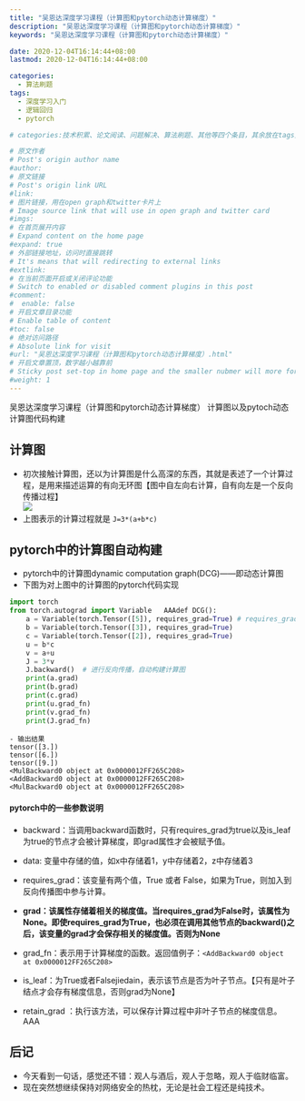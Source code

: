 ```yaml
---
title: "吴恩达深度学习课程（计算图和pytorch动态计算梯度）"
description: "吴恩达深度学习课程（计算图和pytorch动态计算梯度）"
keywords: "吴恩达深度学习课程（计算图和pytorch动态计算梯度）"

date: 2020-12-04T16:14:44+08:00
lastmod: 2020-12-04T16:14:44+08:00

categories:
  - 算法刷题
tags:
  - 深度学习入门
  - 逻辑回归
  - pytorch

# categories:技术积累、论文阅读、问题解决、算法刷题、其他等四个条目，其余放在tags里面。

# 原文作者
# Post's origin author name
#author:
# 原文链接
# Post's origin link URL
#link:
# 图片链接，用在open graph和twitter卡片上
# Image source link that will use in open graph and twitter card
#imgs:
# 在首页展开内容
# Expand content on the home page
#expand: true
# 外部链接地址，访问时直接跳转
# It's means that will redirecting to external links
#extlink:
# 在当前页面开启或关闭评论功能
# Switch to enabled or disabled comment plugins in this post
#comment:
#  enable: false
# 开启文章目录功能
# Enable table of content
#toc: false
# 绝对访问路径
# Absolute link for visit
#url: "吴恩达深度学习课程（计算图和pytorch动态计算梯度）.html"
# 开启文章置顶，数字越小越靠前
# Sticky post set-top in home page and the smaller nubmer will more forward.
#weight: 1
---
```


吴恩达深度学习课程（计算图和pytorch动态计算梯度）
计算图以及pytoch动态计算图代码构建
<!--more-->

## 计算图   
- 初次接触计算图，还以为计算图是什么高深的东西，其就是表述了一个计算过程，是用来描述运算的有向无环图【图中自左向右计算，自有向左是一个反向传播过程】   
![](http://upccaishu.top:5120/images/big/797bbd3e5eee5c4a66a0ab990f279c22.PNG)   
- 上图表示的计算过程就是 `J=3*(a+b*c)`   
##  pytorch中的计算图自动构建   
- pytorch中的计算图dynamic computation graph(DCG)——即动态计算图   
- 下图为对上图中的计算图的pytorch代码实现   

```python   
import torch   
from torch.autograd import Variable   AAAdef DCG():   
    a = Variable(torch.Tensor([5]), requires_grad=True) # requires_grad 表示是否对其求梯度，默认是False   
    b = Variable(torch.Tensor([3]), requires_grad=True)   
    c = Variable(torch.Tensor([2]), requires_grad=True)   
    u = b*c   
    v = a+u   
    J = 3*v   
    J.backward()  # 进行反向传播，自动构建计算图   
    print(a.grad)   
    print(b.grad)   
    print(c.grad)   
    print(u.grad_fn)   
    print(v.grad_fn)   
    print(J.grad_fn)   

```   

    - 输出结果   
    tensor([3.])   
    tensor([6.])   
    tensor([9.])   
    <MulBackward0 object at 0x0000012FF265C208>   
    <AddBackward0 object at 0x0000012FF265C208>   
    <MulBackward0 object at 0x0000012FF265C208>   
#### pytorch中的一些参数说明   
- backward：当调用backward函数时，只有requires_grad为true以及is_leaf为true的节点才会被计算梯度，即grad属性才会被赋予值。   
- data: 变量中存储的值，如x中存储着1，y中存储着2，z中存储着3   
- requires_grad：该变量有两个值，True 或者 False，如果为True，则加入到反向传播图中参与计算。   
    
- **grad：该属性存储着相关的梯度值。当requires_grad为False时，该属性为None。即使requires_grad为True，也必须在调用其他节点的backward()之后，该变量的grad才会保存相关的梯度值。否则为None**   
- grad_fn：表示用于计算梯度的函数。返回值例子：`<AddBackward0 object at 0x0000012FF265C208>`   
- is_leaf：为True或者Falsejiedain，表示该节点是否为叶子节点。【只有是叶子结点才会存有梯度信息，否则grad为None】   
- retain_grad ：执行该方法，可以保存计算过程中非叶子节点的梯度信息。   AAA   
## 后记   
- 今天看到一句话，感觉还不错：观人与酒后，观人于忽略，观人于临财临富。   
- 现在突然想继续保持对网络安全的热枕，无论是社会工程还是纯技术。   